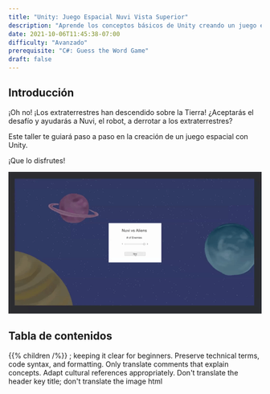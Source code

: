 ```yaml
---
title: "Unity: Juego Espacial Nuvi Vista Superior"
description: "Aprende los conceptos básicos de Unity creando un juego espacial de vista cenital"
date: 2021-10-06T11:45:38-07:00
difficulty: "Avanzado"
prerequisite: "C#: Guess the Word Game"
draft: false
---
```


## Introducción

¡Oh no! ¡Los extraterrestres han descendido sobre la Tierra! ¿Aceptarás el desafío y ayudarás a Nuvi, el robot, a derrotar a los extraterrestres?

Este taller te guiará paso a paso en la creación de un juego espacial con Unity.

¡Que lo disfrutes!

![Sample of a working game](./img/unity_game.gif)

## Tabla de contenidos

{{% children /%}}
; keeping it clear for beginners. 
        Preserve technical terms, code syntax, and formatting. Only translate comments that explain concepts.
        Adapt cultural references appropriately. Don't translate the header key title; don't translate the image html
